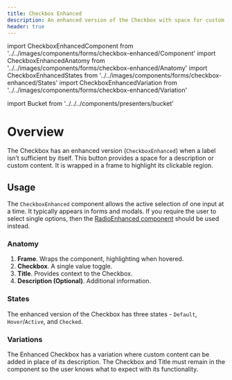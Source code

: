 ```yaml
---
title: Checkbox Enhanced
description: An enhanced version of the Checkbox with space for custom content.
header: true
---
```


import CheckboxEnhancedComponent from '../../images/components/forms/checkbox-enhanced/Component'
import CheckboxEnhancedAnatomy from '../../images/components/forms/checkbox-enhanced/Anatomy'
import CheckboxEnhancedStates from '../../images/components/forms/checkbox-enhanced/States'
import CheckboxEnhancedVariation from '../../images/components/forms/checkbox-enhanced/Variation'

import Bucket from '../../../components/presenters/bucket'

<div className="bucket__container">
  <Bucket type="sketch" url="https://docs.royalnavy.io/design-system.sketch" />
  <Bucket type="storybook" url="https://storybook.royalnavy.io/?path=/docs/checkbox-enhanced--default" />
</div>

# Overview
The Checkbox has an enhanced version (`CheckboxEnhanced`) when a label isn’t sufficient by itself. This button provides a space for a description or custom content. It is wrapped in a frame to highlight its clickable region. 

<CheckboxEnhancedComponent />

## Usage
The `CheckboxEnhanced` component allows the active selection of one input at a time. It typically appears in forms and modals. If you require the user to select single options, then the [RadioEnhanced component](/forms/radio-enhanced) should be used instead.

### Anatomy

<CheckboxEnhancedAnatomy />

1. **Frame**. Wraps the component, highlighting when hovered.
1. **Checkbox**. A single value toggle.
1. **Title**. Provides context to the Checkbox.
2. **Description (Optional)**. Additional information.


### States

<CheckboxEnhancedStates />

The enhanced version of the Checkbox has three states - `Default`, `Hover`/`Active`, and `Checked`.


### Variations

<CheckboxEnhancedVariation />

The Enhanced Checkbox has a variation where custom content can be added in place of its description. The Checkbox and Title must remain in the component so the user knows what to expect with its functionality.
